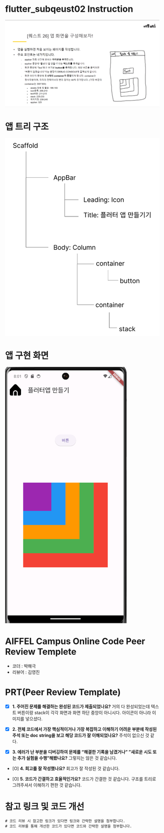 # flutter_subqeust02 Instruction
![Flutter Subquest Instruction](images/subquest_inst.png)

# 앱 트리 구조
![App Tree Structure](images/app_tree.png)

# 앱 구현 화면
![App Implementation Screen](images/appdisplay.png)

# AIFFEL Campus Online Code Peer Review Templete
- 코더 : 박해극
- 리뷰어 : 김영진


# PRT(Peer Review Template)
- [X]  **1. 주어진 문제를 해결하는 완성된 코드가 제출되었나요?**
    거의 다 완성되었는데 텍스트 버튼이랑 stack이 각각 화면과 화면 하단 중앙이 아니시다.
    아이콘이 아니라 이미지를 넣으셨다.
    
- [X]  **2. 전체 코드에서 가장 핵심적이거나 가장 복잡하고 이해하기 어려운 부분에 작성된 
주석 또는 doc string을 보고 해당 코드가 잘 이해되었나요?**
    주석이 없으신 것 같다.
         
- [X]  **3. 에러가 난 부분을 디버깅하여 문제를 “해결한 기록을 남겼거나” 
”새로운 시도 또는 추가 실험을 수행”해봤나요?**
  그렇지는 않은 것 같습니다.
                
- [O]  **4. 회고를 잘 작성했나요?**
    회고가 잘 작성된 것 같습니다.
        
- [O]  **5. 코드가 간결하고 효율적인가요?**
    코드가 간결한 것 같습니다.
    구조를 트리로 그려주셔서 이해하기 편한 것 같습니다.

# 참고 링크 및 코드 개선
```
# 코드 리뷰 시 참고한 링크가 있다면 링크와 간략한 설명을 첨부합니다.
# 코드 리뷰를 통해 개선한 코드가 있다면 코드와 간략한 설명을 첨부합니다.
```
